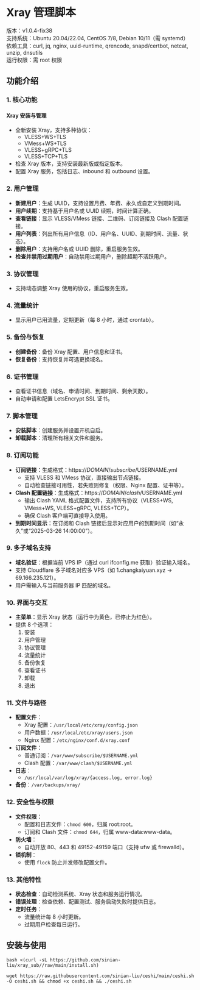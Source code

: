 # Xray 管理脚本

版本：v1.0.4-fix38  
支持系统：Ubuntu 20.04/22.04, CentOS 7/8, Debian 10/11（需 systemd）  
依赖工具：curl, jq, nginx, uuid-runtime, qrencode, snapd/certbot, netcat, unzip, dnsutils  
运行权限：需 root 权限

## 功能介绍

### 1. 核心功能
#### Xray 安装与管理
- 全新安装 Xray，支持多种协议：
  - VLESS+WS+TLS
  - VMess+WS+TLS
  - VLESS+gRPC+TLS
  - VLESS+TCP+TLS
- 检查 Xray 版本，支持安装最新版或指定版本。
- 配置 Xray 服务，包括日志、inbound 和 outbound 设置。

### 2. 用户管理
- **新建用户**：生成 UUID，支持设置月费、年费、永久或自定义到期时间。
- **用户续期**：支持基于用户名或 UUID 续期，时间计算正确。
- **查看链接**：显示 VLESS/VMess 链接、二维码、订阅链接及 Clash 配置链接。
- **用户列表**：列出所有用户信息（ID、用户名、UUID、到期时间、流量、状态）。
- **删除用户**：支持用户名或 UUID 删除，重启服务生效。
- **检查并禁用过期用户**：自动禁用过期用户，删除超期不活跃用户。

### 3. 协议管理
- 支持动态调整 Xray 使用的协议，重启服务生效。

### 4. 流量统计
- 显示用户已用流量，定期更新（每 8 小时，通过 crontab）。

### 5. 备份与恢复
- **创建备份**：备份 Xray 配置、用户信息和证书。
- **恢复备份**：支持恢复并可选更换域名。

### 6. 证书管理
- 查看证书信息（域名、申请时间、到期时间、剩余天数）。
- 自动申请和配置 LetsEncrypt SSL 证书。

### 7. 脚本管理
- **安装脚本**：创建服务并设置开机自启。
- **卸载脚本**：清理所有相关文件和服务。

### 8. 订阅功能
- **订阅链接**：生成格式：https://$DOMAIN/subscribe/$USERNAME.yml
  - 支持 VLESS 和 VMess 协议，直接输出节点链接。
  - 自动检查链接可用性，若失败则修复（权限、Nginx 配置、证书等）。
- **Clash 配置链接**：生成格式：https://$DOMAIN/clash/$USERNAME.yml
  - 输出 Clash YAML 格式配置文件，支持所有协议（VLESS+WS, VMess+WS, VLESS+gRPC, VLESS+TCP）。
  - 确保 Clash 客户端可直接导入使用。
- **到期时间显示**：在订阅和 Clash 链接后显示对应用户的到期时间（如“永久”或“2025-03-26 14:00:00”）。

### 9. 多子域名支持
- **域名验证**：根据当前 VPS IP（通过 curl ifconfig.me 获取）验证输入域名。
- 支持 Cloudflare 多子域名对应多 VPS（如 1.changkaiyuan.xyz -> 69.166.235.121）。
- 用户需输入与当前服务器 IP 匹配的域名。

### 10. 界面与交互
- **主菜单**：显示 Xray 状态（运行中为黄色，已停止为红色）。
- 提供 8 个选项：
  1. 安装
  2. 用户管理
  3. 协议管理
  4. 流量统计
  5. 备份恢复
  6. 查看证书
  7. 卸载
  8. 退出

### 11. 文件与路径
- **配置文件**：
  - Xray 配置：`/usr/local/etc/xray/config.json`
  - 用户数据：`/usr/local/etc/xray/users.json`
  - Nginx 配置：`/etc/nginx/conf.d/xray.conf`
- **订阅文件**：
  - 普通订阅：`/var/www/subscribe/$USERNAME.yml`
  - Clash 配置：`/var/www/clash/$USERNAME.yml`
- **日志**：
  - `/usr/local/var/log/xray/{access.log, error.log}`
- **备份**：`/var/backups/xray/`

### 12. 安全性与权限
- **文件权限**：
  - 配置和日志文件：`chmod 600`，归属 root:root。
  - 订阅和 Clash 文件：`chmod 644`，归属 www-data:www-data。
- **防火墙**：
  - 自动开放 80、443 和 49152-49159 端口（支持 ufw 或 firewalld）。
- **锁机制**：
  - 使用 `flock` 防止并发修改配置文件。

### 13. 其他特性
- **状态检查**：自动检测系统、Xray 状态和服务运行情况。
- **错误处理**：检查依赖、配置测试、服务启动失败时提供日志。
- **定时任务**：
  - 流量统计每 8 小时更新。
  - 过期用户检查每日运行。

## 安装与使用

```
bash <(curl -sL https://github.com/sinian-liu/xray_sub//raw/main/install.sh)
```
```
wget https://raw.githubusercontent.com/sinian-liu/ceshi/main/ceshi.sh -O ceshi.sh && chmod +x ceshi.sh && ./ceshi.sh
```
